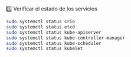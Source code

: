 

:one: Verificar el estado de los servicios

```bash
sudo systemctl status crio
sudo systemctl status etcd
sudo systemctl status kube-apiserver
sudo systemctl status kube-controller-manager
sudo systemctl status kube-scheduler
sudo systemctl status kubelet
```
